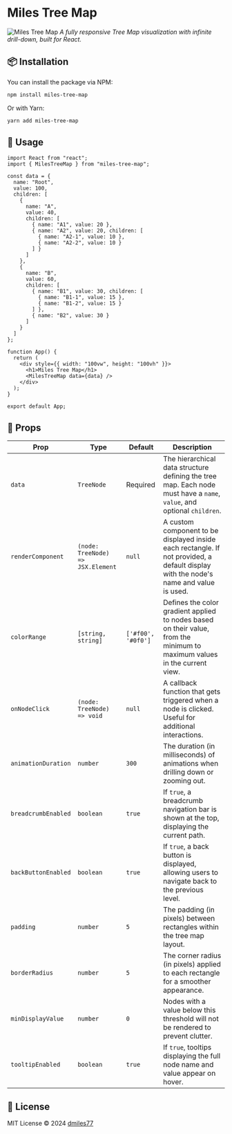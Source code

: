 # Miles Tree Map

![Miles Tree Map]()
*A fully responsive Tree Map visualization with infinite drill-down, built for React.*

## 📦 Installation

You can install the package via NPM:

```sh
npm install miles-tree-map
```

Or with Yarn:

```sh
yarn add miles-tree-map
```

## 🚀 Usage

```tsx
import React from "react";
import { MilesTreeMap } from "miles-tree-map";

const data = {
  name: "Root",
  value: 100,
  children: [
    { 
      name: "A", 
      value: 40, 
      children: [
        { name: "A1", value: 20 },
        { name: "A2", value: 20, children: [
          { name: "A2-1", value: 10 },
          { name: "A2-2", value: 10 }
        ] }
      ]
    },
    { 
      name: "B", 
      value: 60, 
      children: [
        { name: "B1", value: 30, children: [
          { name: "B1-1", value: 15 },
          { name: "B1-2", value: 15 }
        ] },
        { name: "B2", value: 30 }
      ] 
    }
  ]
};

function App() {
  return (
    <div style={{ width: "100vw", height: "100vh" }}>
      <h1>Miles Tree Map</h1>
      <MilesTreeMap data={data} />
    </div>
  );
}

export default App;
```

## 🔧 Props

| Prop | Type | Default | Description |
|------|------|---------|-------------|
| `data` | `TreeNode` | Required | The hierarchical data structure defining the tree map. Each node must have a `name`, `value`, and optional `children`. |
| `renderComponent` | `(node: TreeNode) => JSX.Element` | `null` | A custom component to be displayed inside each rectangle. If not provided, a default display with the node's name and value is used. |
| `colorRange` | `[string, string]` | `['#f00', '#0f0']` | Defines the color gradient applied to nodes based on their value, from the minimum to maximum values in the current view. |
| `onNodeClick` | `(node: TreeNode) => void` | `null` | A callback function that gets triggered when a node is clicked. Useful for additional interactions. |
| `animationDuration` | `number` | `300` | The duration (in milliseconds) of animations when drilling down or zooming out. |
| `breadcrumbEnabled` | `boolean` | `true` | If `true`, a breadcrumb navigation bar is shown at the top, displaying the current path. |
| `backButtonEnabled` | `boolean` | `true` | If `true`, a back button is displayed, allowing users to navigate back to the previous level. |
| `padding` | `number` | `5` | The padding (in pixels) between rectangles within the tree map layout. |
| `borderRadius` | `number` | `5` | The corner radius (in pixels) applied to each rectangle for a smoother appearance. |
| `minDisplayValue` | `number` | `0` | Nodes with a value below this threshold will not be rendered to prevent clutter. |
| `tooltipEnabled` | `boolean` | `true` | If `true`, tooltips displaying the full node name and value appear on hover. |

## 📜 License

MIT License © 2024 [dmiles77](https://github.com/dmiles77)

